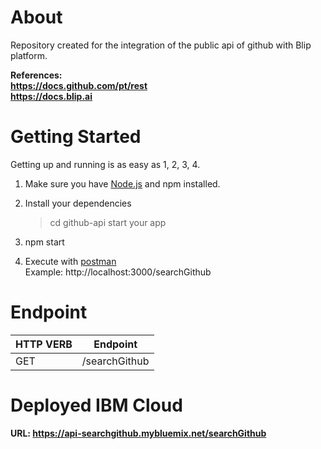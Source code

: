 

# **About**

Repository created for the integration of the public api of github with Blip platform.

**References: 
<br/> https://docs.github.com/pt/rest** <br/> **https://docs.blip.ai**
# **Getting Started**
Getting up and running is as easy as 1, 2, 3, 4. 

1. Make sure you have [Node.js](https://nodejs.org/en/download/) and npm installed.

2. Install your dependencies
  
    >cd github-api
    start your app

3. npm start

4. Execute with [postman](https://www.postman.com/) 
<br>Example: http://localhost:3000/searchGithub
 
# Endpoint

|   HTTP VERB   |  Endpoint  |
| :---         |     :---:      
| GET  | /searchGithub| 

# Deployed IBM Cloud
**URL:
https://api-searchgithub.mybluemix.net/searchGithub**

